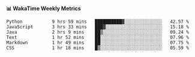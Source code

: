 **:bar_chart: WakaTime Weekly Metrics**

<!--START_SECTION:waka-->

```text
Python           9 hrs 59 mins   ██████████▓░░░░░░░░░░░░░░   42.57 %
JavaScript       3 hrs 33 mins   ███▓░░░░░░░░░░░░░░░░░░░░░   15.18 %
Java             2 hrs 9 mins    ██▒░░░░░░░░░░░░░░░░░░░░░░   09.24 %
Text             1 hr 52 mins    ██░░░░░░░░░░░░░░░░░░░░░░░   07.96 %
Markdown         1 hr 49 mins    ██░░░░░░░░░░░░░░░░░░░░░░░   07.75 %
CSS              1 hr 18 mins    █▒░░░░░░░░░░░░░░░░░░░░░░░   05.59 %
```

<!--END_SECTION:waka-->
